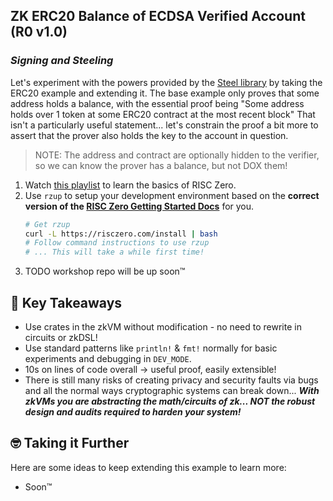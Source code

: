 ## ZK ERC20 Balance of ECDSA Verified Account (R0 v1.0)

### _Signing and Steeling_

Let's experiment with the powers provided by the [Steel library](https://github.com/risc0/risc0-ethereum/tree/main/steel) by taking the ERC20 example and extending it.
The base example only proves that some address holds a balance, with the essential proof being "Some address holds over 1 token at some ERC20 contract at the most recent block"
That isn't a particularly useful statement... let's constrain the proof a bit more to assert that the prover also holds the key to the account in question.

> NOTE: The address and contract are optionally hidden to the verifier, so we can know the prover has a balance, but not DOX them!

1. Watch <a target="_blank" href="https://www.youtube.com/playlist?list=PLcPzhUaCxlCj7wKkzekYYq7QDvtGTOPm7">this playlist</a> to learn the basics of RISC Zero.
1. Use `rzup` to setup your development environment based on the **correct version of the <a target="_blank" href="https://dev.risczero.com/api/">RISC Zero Getting Started Docs</a>** for you.
   ```sh
   # Get rzup
   curl -L https://risczero.com/install | bash
   # Follow command instructions to use rzup
   # ... This will take a while first time!
   ```
1. TODO workshop repo will be up soon™️

## 📝 Key Takeaways

- Use crates in the zkVM without modification - no need to rewrite in circuits or zkDSL!
- Use standard patterns like `println!` & `fmt!` normally for basic experiments and debugging in `DEV_MODE`.
- 10s on lines of code overall -> useful proof, easily extensible!
- There is still many risks of creating privacy and security faults via bugs and all the normal ways cryptographic systems can break down...
  _**With zkVMs you are abstracting the math/circuits of zk... NOT the robust design and audits required to harden your system!**_

## 🤓 Taking it Further

Here are some ideas to keep extending this example to learn more:

- Soon™️
